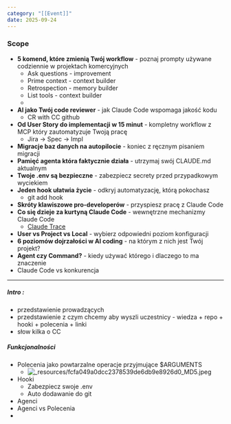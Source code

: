 ```yaml
---
category: "[[Event]]"
date: 2025-09-24
---
```

### Scope

- **5 komend, które zmienią Twój workflow** - poznaj prompty używane codziennie w projektach komercyjnych
	- Ask questions - improvement
	- Prime context - context builder
	- Retrospection - memory builder
	- List tools - context builder
	- 
- **AI jako Twój code reviewer** - jak Claude Code wspomaga jakość kodu
	- CR with CC github
- **Od User Story do implementacji w 15 minut** - kompletny workflow z MCP który zautomatyzuje Twoją pracę
	- Jira -> Spec -> Impl
- **Migracje baz danych na autopilocie** - koniec z ręcznym pisaniem migracji
- **Pamięć agenta która faktycznie działa** - utrzymaj swój CLAUDE.md aktualnym
- **Twoje .env są bezpieczne** - zabezpiecz secrety przed przypadkowym wyciekiem
- **Jeden hook ułatwia życie** - odkryj automatyzację, którą pokochasz
	- git add hook
- **Skróty klawiszowe pro-developerów** - przyspiesz pracę z Claude Code
- **Co się dzieje za kurtyną Claude Code** - wewnętrzne mechanizmy Claude Code
	- [Claude Trace](https://github.com/badlogic/lemmy/tree/main/apps/claude-trace)
- **User vs Project vs Local** - wybierz odpowiedni poziom konfiguracji
- **6 poziomów dojrzałości w AI coding** - na którym z nich jest Twój projekt?
- **Agent czy Command?** - kiedy używać którego i dlaczego to ma znaczenie
- Claude Code vs konkurencja

---

##### Intro :
- przedstawienie prowadzących 
- przedstawienie z czym chcemy aby wyszli uczestnicy - wiedza + repo + hooki + polecenia + linki
- słow kilka o CC
##### Funkcjonalności
- Polecenia jako powtarzalne operacje przyjmujące $ARGUMENTS
	- ![_resources/fcfa049a0dcc2378539de6db9e8926d0_MD5.jpeg](app://4a90368a2b7e0e1fd719e475eca7d5129000/Users/jakubpruszynski/Documents/obsidian-vaults/ai-course-vault/_resources/fcfa049a0dcc2378539de6db9e8926d0_MD5.jpeg?1739297653608)
- Hooki
	- Zabezpiecz swoje .env
	- Auto dodawanie do git
- Agenci
- Agenci vs Polecenia
- 

